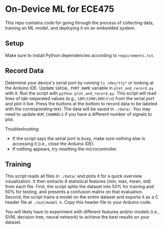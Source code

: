 # On-Device ML for ECE475

This repo contains code for going through the process of collecting data, training an ML model, and deploying it on an embedded system.

## Setup

Make sure to install Python dependencies according to `requirements.txt`.

## Record Data

Determine your device's serial port by running `ls /dev/tty*` or looking at the Arduino IDE.
Update `SERIAL_PORT_NAME` variable in `plot_and_record.py` with it.
Run the script with `python plot_and_record.py`.
This script will read lines of tab-separated values (e.g., `100\t200\300\t\n`) from the serial port and plot it live.
Press the buttons at the bottom to record data to be labeled with the corresponding text.
The data will be saved in `./data/`.
You may need to update `NUM_CHANNELS` if you have a different number of signals to plot.

Troubleshooting:
- If the script says the serial port is busy, make sure nothing else is accessing it (i.e., close the Arduino IDE).
- If nothing appears, try resetting the microcontroller.

## Training

This script reads all files in `./data/` and plots it for a quick overview visualization.
It then extracts 4 statistical features (min, max, mean, std) from each file.
First, the script splits the dataset into 50% for training and 50% for testing, and presents a confusion matrix on that evaluation.
Second, the script trains a model on the entire dataset and exports it as a C header file at `./out/model.h`.
Copy this header file to your Arduino code.

You will likely have to experiment with different features and/or models (i.e., SVM, decision tree, neural network) to achieve the best results on your dataset.
